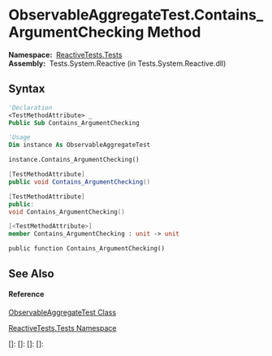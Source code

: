 # ObservableAggregateTest.Contains\_ArgumentChecking Method

**Namespace:**  [ReactiveTests.Tests](ReactiveTests.Tests\ReactiveTests.Tests.md)  
**Assembly:**  Tests.System.Reactive (in Tests.System.Reactive.dll)

## Syntax

```vb
'Declaration
<TestMethodAttribute> _
Public Sub Contains_ArgumentChecking
```

```vb
'Usage
Dim instance As ObservableAggregateTest

instance.Contains_ArgumentChecking()
```

```csharp
[TestMethodAttribute]
public void Contains_ArgumentChecking()
```

```c++
[TestMethodAttribute]
public:
void Contains_ArgumentChecking()
```

```fsharp
[<TestMethodAttribute>]
member Contains_ArgumentChecking : unit -> unit 
```

```jscript
public function Contains_ArgumentChecking()
```

## See Also

#### Reference

[ObservableAggregateTest Class](ObservableAggregateTest\ObservableAggregateTest.md)

[ReactiveTests.Tests Namespace](ReactiveTests.Tests\ReactiveTests.Tests.md)

[]: 
[]: 
[]: 
[]: 